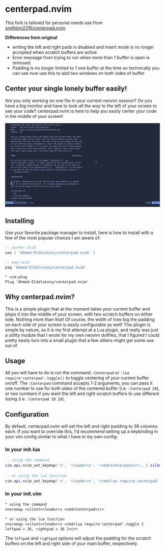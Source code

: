# centerpad.nvim

This fork is tailored for personal needs use from [smithbm2316/centerpad.nvim](https://github.com/smithbm2316/centerpad.nvim)

**Differences from original**

- writing the left and right pads is disabled and insert mode is no longer accepted when scratch buffers are active
- Error message from trying to run when more than 1 buffer is open is removed.
- Padding is no longer limited to 1 one buffer at the time so technically you can use now use this to add two windows on both sides of buffer

## Center your single lonely buffer easily!

Are you only working on one file in your current neovim session? Do you have a big monitor and have to look *all the way* to the left of your screen to see your code? centerpad.nvim is here to help you easily center your code in the middle of your screen!

![centerpad in action](centerpad.gif)

## Installing

Use your favorite package manager to install, here is how to install with a few of the most popular choices I am aware of:

```lua
-- packer.nvim
use { 'Ahmed-Eldalatony/centerpad.nvim' }
```

```lua
-- paq.nvim
paq 'Ahmed-Eldalatony/centerpad.nvim'
```

```vim
" vim-plug
Plug 'Ahmed-Eldalatony/centerpad.nvim'
```

## Why centerpad.nvim?

This is a simple plugin that at the moment takes your current buffer and plops it into the middle of your screen, with two scratch buffers on either side. Nothing more than that! Of course, the width of how big the padding on each side of your screen is easily configurable as well! This plugin is simple by nature, as it is my first attempt at a Lua plugin, and really was just a utility module that I wrote for my own neovim dotfiles, that I figured I could pretty easily turn into a small plugin that a few others might get some use out of.

## Usage
All you will have to do is run the command `:Centerpad` or `:lua require'centerpad'.toggle()` to toggle centering of your current buffer on/off.  The `:Centerpad` command accepts 1-2 arguments, you can pass it one number to use for both sides of the centered buffer (i.e. `:Centerpad 20`), or two numbers if you want the left and right scratch buffers to use different sizing (i.e. `:Centerpad 10 20`).

## Configuration

By default, centerpad.nvim will set the left and right padding to 36 columns each. If you want to override this, I'd recommend setting up a keybinding in your vim config similar to what I have in my own config:

### In your init.lua
```lua
-- using the command
vim.api.nvim_set_keymap('n', '<leader>z', '<cmd>Centerpad<cr>', { silent = true, noremap = true })

-- or using the lua function
vim.api.nvim_set_keymap('n', '<leader>z', "<cmd>lua require'centerpad'.toggle{ leftpad = 20, rightpad = 20 }<cr>", { silent = true, noremap = true })
```

### In your init.vim
```vim
" using the command
nnoremap <silent><leader>z <cmd>Centerpad<cr>

" or using the lua function
nnoremap <silent><leader>z <cmd>lua require'centerpad'.toggle { leftpad = 36, rightpad = 36 }<cr>
```

The `leftpad` and `rightpad` options will adjust the padding for the scratch buffers on the left and right side of your main buffer, respectively.
